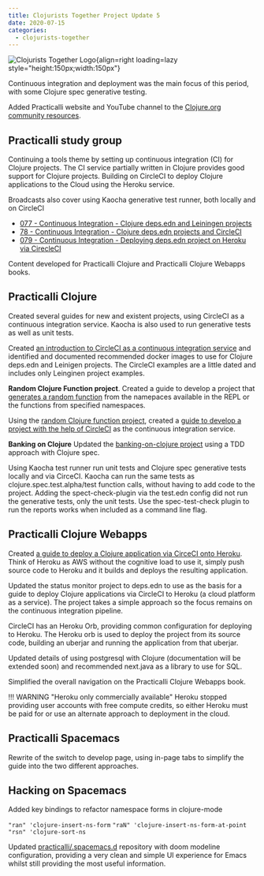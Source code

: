 ```yaml
---
title: Clojurists Together Project Update 5
date: 2020-07-15
categories:
  - clojurists-together
---
```


![Clojurists Together Logo](https://raw.githubusercontent.com/practicalli/graphic-design/live/buttons/practicalli-clojurists-together-button.svg){align=right loading=lazy style="height:150px;width:150px"}

Continuous integration and deployment was the main focus of this period, with some Clojure spec generative testing.

Added Practicalli website and YouTube channel to the [Clojure.org community resources](https://clojure.org/community/resources).

<!-- more -->

## Practicalli study group
Continuing a tools theme by setting up continuous integration (CI) for Clojure projects.  The CI service partially written in Clojure provides good support for Clojure projects.  Building on CircleCI to deploy Clojure applications to the Cloud using the Heroku service.

Broadcasts also cover using Kaocha generative test runner, both locally and on CircleCI

* [077 - Continuous Integration - Clojure deps.edn and Leiningen projects](https://youtu.be/WLcaXuAH1Ew)
* [78 - Continuous Integration - Clojure deps.edn projects and CircleCI](https://youtu.be/sXZKrD4cAFk)
* [079 - Continuous Integration - Deploying deps.edn project on Heroku via CirecleCI](https://youtu.be/P0D3W_ugfdA)

Content developed for Practicalli Clojure and Practicalli Clojure Webapps books.

## Practicalli Clojure
Created several guides for new and existent projects, using CircleCI as a continuous integration service.  Kaocha is also used to run generative tests as well as unit tests.

Created [an introduction to CircleCI as a continuous integration service](http://practical.li/clojure/testing/integration-testing/circle-ci/random-clojure-function/) and identified and documented recommended docker images to use for Clojure deps.edn and Leinigen projects.  The CircleCI examples are a little dated and includes only Leinginen project examples.

**Random Clojure Function project**.
Created a guide to develop a project that [generates a random function](http://practical.li/clojure/simple-projects/random-clojure-function/) from the namepaces available in the REPL or the functions from specified namespaces.

Using the [random Clojure function project](http://practical.li/clojure/simple-projects/random-clojure-function/), created a [guide to develop a project with the help of CircleCI](http://practical.li/clojure/testing/integration-testing/circle-ci/random-clojure-function/) as the continuous integration service.


**Banking on Clojure**
Updated the [banking-on-clojure project](http://practical.li/clojure/clojure-spec/projects/bank-account/) using a TDD approach with Clojure spec.

Using Kaocha test runner run unit tests and Clojure spec generative tests locally and via CirceCI. Kaocha can run the same tests as clojure.spec.test.alpha/test function calls, without having to add code to the project. Adding the spect-check-plugin via the test.edn config did not run the generative tests, only the unit tests. Use the spec-test-check plugin to run the reports works when included as a command line flag.


## Practicalli Clojure Webapps
Created [a guide to deploy a Clojure application via CirceCI onto Heroku](https://practical.li/clojure-web-services/projects/status-monitor-deps/). Think of Heroku as AWS without the cognitive load to use it, simply push source code to Heroku and it builds and deploys the resulting application.

Updated the status monitor project to deps.edn to use as the basis for a guide to deploy Clojure applications via CircleCI to Heroku (a cloud platform as a service). The project takes a simple approach so the focus remains on the continuous integration pipeline.

CircleCI has an Heroku Orb, providing common configuration for deploying to Heroku.  The Heroku orb is used to deploy the project from its source code, building an uberjar and running the application from that uberjar.

Updated details of using postgresql with Clojure (documentation will be extended soon) and recommended next.java as a library to use for SQL.

Simplified the overall navigation on the Practicalli Clojure Webapps book.

!!! WARNING "Heroku only commercially available"
    Heroku stopped providing user accounts with free compute credits, so either Heroku must be paid for or use an alternate approach to deployment in the cloud.

## Practicalli Spacemacs
Rewrite of the switch to develop page, using in-page tabs to simplify the guide into the two different approaches.


## Hacking on Spacemacs
Added key bindings to refactor namespace forms in clojure-mode

`"ran" 'clojure-insert-ns-form`
`"raN" 'clojure-insert-ns-form-at-point`
`"rsn" 'clojure-sort-ns`

Updated [practicalli/.spacemacs.d](https://github.com/practicalli/spacemacs.d/) repository with doom modeline configuration, providing a very clean and simple UI experience for Emacs whilst still providing the most useful information.
